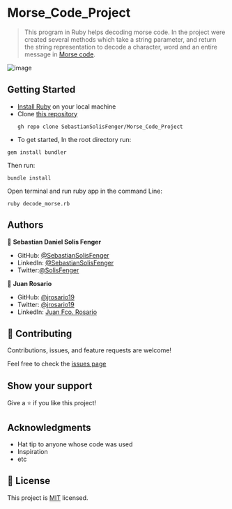 # Morse_Code_Project

> This program in Ruby helps decoding morse code. In the project were created several methods which take a string parameter, and return the string representation to decode a character, word and an entire message in [Morse code](https://en.wikipedia.org/wiki/Morse_code).

![image](https://user-images.githubusercontent.com/88522494/178771101-79b7dc29-1008-45c6-ba67-fd984103fa3f.png)

## Getting Started

- [Install Ruby](https://www.ruby-lang.org/en/documentation/installation/) on your local machine
- Clone [this repository](https://github.com/SebastianSolisFenger/Morse_Code_Project.git)
  ```
  gh repo clone SebastianSolisFenger/Morse_Code_Project
  ```
- To get started, In the root directory run:

```
gem install bundler
```

Then run:

```
bundle install
```

Open terminal and run ruby app in the command Line:

```
ruby decode_morse.rb
```

## Authors

👤 **Sebastian Daniel Solis Fenger**

- GitHub: [@SebastianSolisFenger](https://github.com/SebastianSolisFenger)
- LinkedIn: [@SebastianSolisFenger](https://www.linkedin.com/in/sebastiansolisfenger/)
- Twitter:[@SolisFenger](https://twitter.com/SolisFenger)

👤 **Juan Rosario**

- GitHub: [@jrosario19](https://github.com/jrosario19)
- Twitter: [@jrosario19](https://twitter.com/jrosario19)
- LinkedIn: [Juan Fco. Rosario](https://linkedin.com/in/juan-francisco-rosario-suli-44595051)

## 🤝 Contributing

Contributions, issues, and feature requests are welcome!

Feel free to check the [issues page](https://github.com/SebastianSolisFenger/Morse_Code_Project/issues)

## Show your support

Give a ⭐️ if you like this project!

## Acknowledgments

- Hat tip to anyone whose code was used
- Inspiration
- etc

## 📝 License

This project is [MIT](./MIT.md) licensed.
